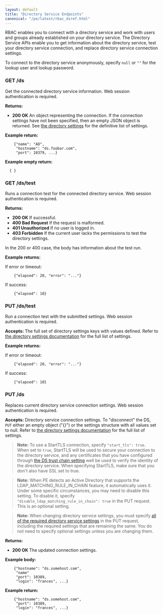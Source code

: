 ```yaml
---
layout: default
title: "Directory Service Endpoints"
canonical: "/pe/latest/rbac_dsref.html"
---
```


RBAC enables you to connect with a directory service and work with users and groups already established on your directory service. The Directory Service APIs enable you to get information about the directory service, test your directory service connection, and replace directory service connection settings.

To connect to the directory service anonymously, specify `null` or `""` for the lookup user and lookup password.

### GET /ds
Get the connected directory service information. Web session authentication is required.

**Returns:**

* **200 OK** An object representing the connection. If the connection settings have not been specified, then an empty JSON object is
  returned. See [the directory settings](./rbac_ldap.html) for the definitive list of settings.

**Example return:**

        {"name": "AD",
         "hostname": "ds.foobar.com",
         "port": 10379, ...}

**Example empty return:**

      { }

### GET /ds/test
Runs a connection test for the connected directory service. Web session
authentication is required.

**Returns:**

* **200 OK** If successful.
* **400 Bad Request** If the request is malformed.
* **401 Unauthorized** If no user is logged in.
* **403 Forbidden** If the current user lacks the permissions to test the directory settings.

In the 200 or 400 case, the body has information about the test run.

**Example returns:**

If error or timeout:

        {"elapsed": 20, "error": "..."}

If success:

        {"elapsed": 10}

### PUT /ds/test
Run a connection test with the submitted settings. Web session authentication is required.

**Accepts:** The full set of directory settings keys with values defined.
Refer to [the directory settings documentation](./rbac_ldap.html) for the full list of settings.

**Example returns:**

If error or timeout:

        {"elapsed": 20, "error": "..."}

If success:

        {"elapsed": 10}

### PUT /ds
Replaces current directory service connection settings. Web session authentication is required.

**Accepts:** Directory service connection settings. To "disconnect"
  the DS, `PUT` either an empty object ("{}") or the settings structure with all values set to null. Refer to [the directory settings documentation](./rbac_ldap.html) for the full list of settings.

>**Note:** To use a StartTLS connection, specify `"start_tls": true`. When set to `true`, StartTLS will be used to secure your connection to the directory service, and any certificates that you have configured through [the DS trust chain setting](./rbac_ldap.html#verify-directory-server-certificates) well be used to verify the identity of the directory service. When specifying StartTLS, make sure that you don't also have SSL set to true.

>**Note:** When PE detects an Active Directory that supports the LDAP\_MATCHING\_RULE\_IN\_CHAIN feature, it automatically uses it. Under some specific circumstances, you may need to disable this setting. To disable it, specify `"disable_ldap_matching_rule_in_chain": true` in the PUT request. This is an optional setting.

>**Note:** When changing directory service settings, you must specify [all of the required directory service settings](./rbac_ldap.html#connect-to-an-external-directory-service) in the PUT request, including the required settings that are remaining the same. You do not need to specify optional settings unless you are changing them.

**Returns:**

* **200 OK** The updated connection settings.

**Example body:**

        {"hostname": "ds.somehost.com",
         "name"
         "port": 10389,
         "login": "frances", ...}

**Example return:**

        {"hostname": "ds.somehost.com",
         "port": 10389,
         "login": "frances", ...}
